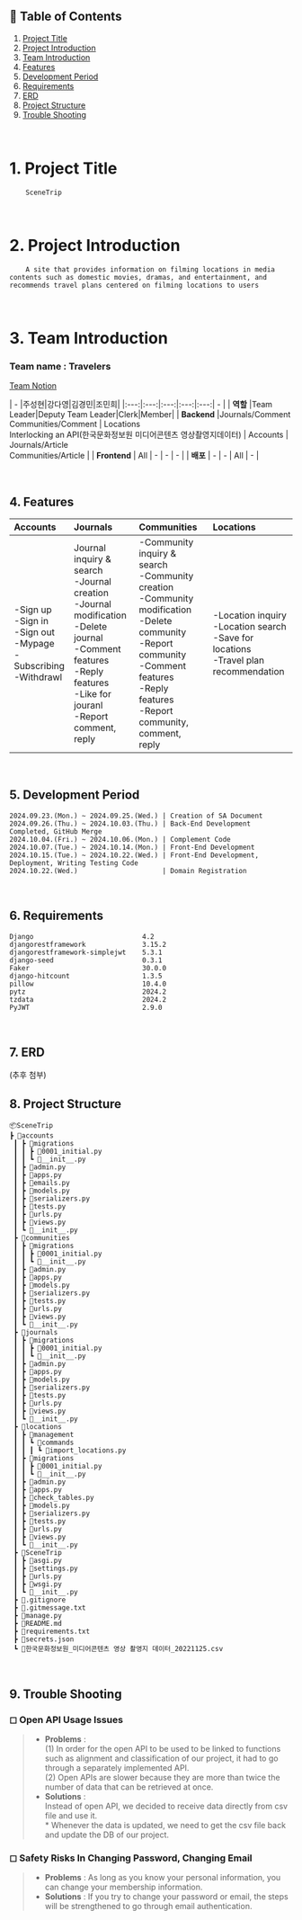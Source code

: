 ## 📄 Table of Contents
1. [Project Title](#1-project-title)
2. [Project Introduction](#2-project-introduction)
3. [Team Introduction](#3-team-introduction)
4. [Features](#4-features)
5. [Development Period](#5-development-period)
6. [Requirements](#6-requirements)
7. [ERD](#7-erd)
8. [Project Structure](#8-project-structure)
9. [Trouble Shooting](#9-trouble-shooting)

<br>

# 1. Project Title
        SceneTrip
<br>

# 2. Project Introduction
        A site that provides information on filming locations in media contents such as domestic movies, dramas, and entertainment, and recommends travel plans centered on filming locations to users
<br>

# 3. Team Introduction
### Team name : Travelers  
[Team Notion](https://www.notion.so/teamsparta/Travelers-fff2dc3ef5148189b38ff20c0d472b26)

| - |주성현|강다영|김경민|조민희|
|:---:|:---:|:---:|:---:|:---:| - |
| <b>역할</b> |Team Leader|Deputy Team Leader|Clerk|Member|
| <b>Backend</b> |Journals/Comment <br>Communities/Comment | Locations <br>Interlocking an API(한국문화정보원 미디어콘텐츠 영상촬영지데이터) | Accounts | Journals/Article <br>Communities/Article |
| <b>Frontend</b> | All | - | - | - |
| <b>배포</b> | - | - | All | - |


<br>

## 4. Features
|Accounts|Journals|Communities|Locations|
|:---|:---|:---|:---|
|-Sign up <br>-Sign in<br>-Sign out <br>-Mypage <br>-Subscribing <br>-Withdrawl| Journal inquiry & search <br>-Journal creation <br>-Journal modification <br>-Delete journal <br>-Comment features <br>-Reply features <br>-Like for jouranl <br>-Report comment, reply |-Community inquiry & search <br>-Community creation <br>-Community modification <br>-Delete community <br>-Report community <br>-Comment features <br>-Reply features <br>-Report community, comment, reply |-Location inquiry <br>-Location search <br>-Save for locations <br>-Travel plan recommendation |

<br>


## 5. Development Period
    2024.09.23.(Mon.) ~ 2024.09.25.(Wed.) | Creation of SA Document
    2024.09.26.(Thu.) ~ 2024.10.03.(Thu.) | Back-End Development Completed, GitHub Merge
    2024.10.04.(Fri.) ~ 2024.10.06.(Mon.) | Complement Code
    2024.10.07.(Tue.) ~ 2024.10.14.(Mon.) | Front-End Development
    2024.10.15.(Tue.) ~ 2024.10.22.(Wed.) | Front-End Development, Deployment, Writing Testing Code
    2024.10.22.(Wed.)                     | Domain Registration

<br>

## 6. Requirements
    Django                           4.2
    djangorestframework              3.15.2
    djangorestframework-simplejwt    5.3.1
    django-seed                      0.3.1
    Faker                            30.0.0
    django-hitcount                  1.3.5
    pillow                           10.4.0
    pytz                             2024.2
    tzdata                           2024.2
    PyJWT                            2.9.0


<br>

## 7. ERD
(추후 첨부)
<br>

## 8. Project Structure 
```
📦SceneTrip
┣ 📂accounts
 ┃ ┣ 📂migrations
 ┃ ┃ ┣ 📜0001_initial.py
 ┃ ┃ ┗ 📜__init__.py
 ┃ ┣ 📜admin.py
 ┃ ┣ 📜apps.py
 ┃ ┣ 📜emails.py
 ┃ ┣ 📜models.py
 ┃ ┣ 📜serializers.py
 ┃ ┣ 📜tests.py
 ┃ ┣ 📜urls.py
 ┃ ┣ 📜views.py
 ┃ ┗ 📜__init__.py
 ┣ 📂communities
 ┃ ┣ 📂migrations
 ┃ ┃ ┣ 📜0001_initial.py
 ┃ ┃ ┗ 📜__init__.py
 ┃ ┣ 📜admin.py
 ┃ ┣ 📜apps.py
 ┃ ┣ 📜models.py
 ┃ ┣ 📜serializers.py
 ┃ ┣ 📜tests.py
 ┃ ┣ 📜urls.py
 ┃ ┣ 📜views.py
 ┃ ┗ 📜__init__.py
 ┣ 📂journals
 ┃ ┣ 📂migrations
 ┃ ┃ ┣ 📜0001_initial.py
 ┃ ┃ ┗ 📜__init__.py
 ┃ ┣ 📜admin.py
 ┃ ┣ 📜apps.py
 ┃ ┣ 📜models.py
 ┃ ┣ 📜serializers.py
 ┃ ┣ 📜tests.py
 ┃ ┣ 📜urls.py
 ┃ ┣ 📜views.py
 ┃ ┗ 📜__init__.py
 ┣ 📂locations
 ┃ ┣ 📂management
 ┃ ┃ ┗ 📂commands
 ┃ ┃ ┃ ┗ 📜import_locations.py
 ┃ ┣ 📂migrations
 ┃ ┃ ┣ 📜0001_initial.py
 ┃ ┃ ┗ 📜__init__.py
 ┃ ┣ 📜admin.py
 ┃ ┣ 📜apps.py
 ┃ ┣ 📜check_tables.py
 ┃ ┣ 📜models.py
 ┃ ┣ 📜serializers.py
 ┃ ┣ 📜tests.py
 ┃ ┣ 📜urls.py
 ┃ ┣ 📜views.py
 ┃ ┗ 📜__init__.py
 ┣ 📂SceneTrip
 ┃ ┣ 📜asgi.py
 ┃ ┣ 📜settings.py
 ┃ ┣ 📜urls.py
 ┃ ┣ 📜wsgi.py
 ┃ ┗ 📜__init__.py
 ┣ 📜.gitignore
 ┣ 📜.gitmessage.txt
 ┣ 📜manage.py
 ┣ 📜README.md
 ┣ 📜requirements.txt
 ┣ 📜secrets.json
 ┗ 📜한국문화정보원_미디어콘텐츠 영상 촬영지 데이터_20221125.csv
 ```
<br>

## 9. Trouble Shooting

### ◻ Open API Usage Issues
> * <b>Problems</b> : <br>(1) In order for the open API to be used to be linked to functions such as alignment and classification of our project, it had to go through a separately implemented API. <br>(2) Open APIs are slower because they are more than twice the number of data that can be retrieved at once.
> * <b>Solutions</b> : <br> Instead of open API, we decided to receive data directly from csv file and use it. <br> * Whenever the data is updated, we need to get the csv file back and update the DB of our project.
### ◻ Safety Risks In Changing Password, Changing Email
> * <b>Problems</b> : As long as you know your personal information, you can change your membership information.
> * <b>Solutions</b> : If you try to change your password or email, the steps will be strengthened to go through email authentication.
